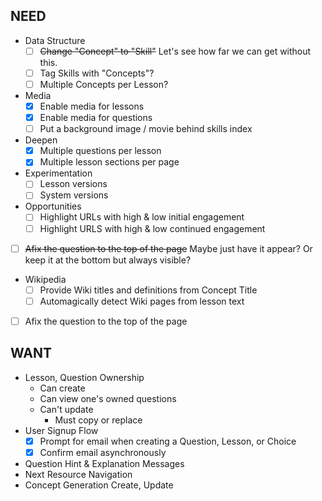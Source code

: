 NEED
----

+ Data Structure
  - [ ] ~~Change "Concept" to "Skill"~~  Let's see how far we can get without this.
  - [ ] Tag Skills with "Concepts"?
  - [ ] Multiple Concepts per Lesson?
+ Media
  - [x] Enable media for lessons
  - [x] Enable media for questions
  - [ ] Put a background image / movie behind skills index
+ Deepen
  - [x] Multiple questions per lesson
  - [x] Multiple lesson sections per page
+ Experimentation
  - [ ] Lesson versions
  - [ ] System versions
+ Opportunities
  - [ ] Highlight URLs with high & low initial engagement
  - [ ] Highlight URLS with high & low continued engagement
+ [ ] ~~Afix the question to the top of the page~~  Maybe just have it appear? Or keep it at the bottom but always visible?
+ Wikipedia
  - [ ] Provide Wiki titles and definitions from Concept Title
  - [ ] Automagically detect Wiki pages from lesson text
+ [ ] Afix the question to the top of the page

WANT
----

+ Lesson, Question Ownership
  - Can create
  - Can view one's owned questions
  - Can't update
    * Must copy or replace
+ User Signup Flow
  - [x] Prompt for email when creating a Question, Lesson, or Choice
  - [x] Confirm email asynchronously
+ Question Hint & Explanation Messages
+ Next Resource Navigation
+ Concept Generation Create, Update
